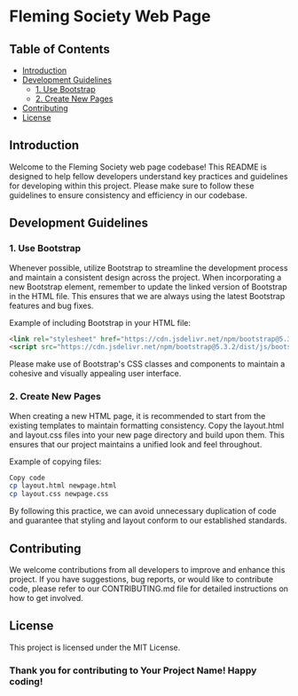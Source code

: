 # Fleming Society Web Page

## Table of Contents

- [Introduction](#introduction)
- [Development Guidelines](#development-guidelines)
  - [1. Use Bootstrap](#1-use-bootstrap)
  - [2. Create New Pages](#2-create-new-pages)
- [Contributing](#contributing)
- [License](#license)

## Introduction

Welcome to the Fleming Society web page codebase! This README is designed to help fellow developers understand key practices and guidelines for developing within this project. Please make sure to follow these guidelines to ensure consistency and efficiency in our codebase.

## Development Guidelines

### 1. Use Bootstrap

Whenever possible, utilize Bootstrap to streamline the development process and maintain a consistent design across the project. When incorporating a new Bootstrap element, remember to update the linked version of Bootstrap in the HTML file. This ensures that we are always using the latest Bootstrap features and bug fixes.

Example of including Bootstrap in your HTML file:

```html
<link rel="stylesheet" href="https://cdn.jsdelivr.net/npm/bootstrap@5.3.2/dist/css/bootstrap.min.css">
<script src="https://cdn.jsdelivr.net/npm/bootstrap@5.3.2/dist/js/bootstrap.min.js"></script>
```

Please make use of Bootstrap's CSS classes and components to maintain a cohesive and visually appealing user interface.

### 2. Create New Pages

When creating a new HTML page, it is recommended to start from the existing templates to maintain formatting consistency. Copy the layout.html and layout.css files into your new page directory and build upon them. This ensures that our project maintains a unified look and feel throughout.

Example of copying files:

```sh
Copy code
cp layout.html newpage.html
cp layout.css newpage.css
```

By following this practice, we can avoid unnecessary duplication of code and guarantee that styling and layout conform to our established standards.

## Contributing

We welcome contributions from all developers to improve and enhance this project. If you have suggestions, bug reports, or would like to contribute code, please refer to our CONTRIBUTING.md file for detailed instructions on how to get involved.

## License

This project is licensed under the MIT License.

### Thank you for contributing to Your Project Name! Happy coding!